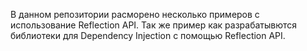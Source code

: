В данном репозитории расморено несколько примеров с использование Reflection API.
Так же пример как разрабатывются библиотеки для Dependency Injection c помощью Reflection API.
